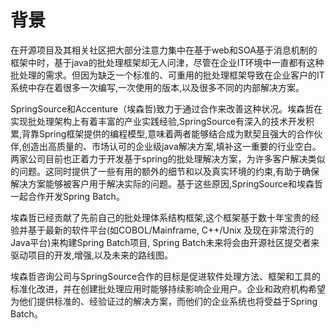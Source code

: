 # 背景

在开源项目及其相关社区把大部分注意力集中在基于web和SOA基于消息机制的框架中时，基于java的批处理框架却无人问津，尽管在企业IT环境中一直都有这种批处理的需求。但因为缺乏一个标准的、可重用的批处理框架导致在企业客户的IT系统中存在着很多一次编写,一次使用的版本,以及很多不同的内部解决方案。

SpringSource和Accenture（埃森哲)致力于通过合作来改善这种状况。埃森哲在实现批处理架构上有着丰富的产业实践经验,SpringSource有深入的技术开发积累,背靠Spring框架提供的编程模型,意味着两者能够结合成为默契且强大的合作伙伴,创造出高质量的、市场认可的企业级java解决方案,填补这一重要的行业空白。两家公司目前也正着力于开发基于spring的批处理解决方案，为许多客户解决类似的问题。这同时提供了一些有用的额外的细节和以及真实环境的约束,有助于确保解决方案能够被客户用于解决实际的问题。基于这些原因,SpringSource和埃森哲一起合作开发Spring Batch。

埃森哲已经贡献了先前自己的批处理体系结构框架,这个框架基于数十年宝贵的经验并基于最新的软件平台(如COBOL/Mainframe, C++/Unix 及现在非常流行的Java平台)来构建Spring Batch项目, Spring Batch未来将会由开源社区提交者来驱动项目的开发,增强,以及未来的路线图。

埃森哲咨询公司与SpringSource合作的目标是促进软件处理方法、框架和工具的标准化改进，并在创建批处理应用时能够持续影响企业用户。企业和政府机构希望为他们提供标准的、经验证过的解决方案，而他们的企业系统也将受益于Spring Batch。

